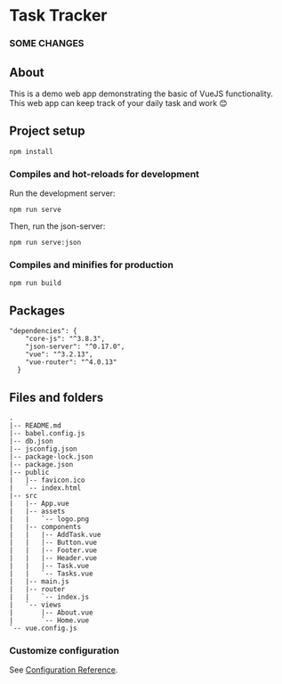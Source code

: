 # Task Tracker

### SOME CHANGES
## About
This is a demo web app demonstrating the basic of VueJS functionality. This web app can keep track of your daily task and work :blush:

## Project setup
```
npm install
```

### Compiles and hot-reloads for development

Run the development server:
```
npm run serve
```
Then, run the json-server:
```
npm run serve:json
```
### Compiles and minifies for production
```
npm run build
```

## Packages
```
"dependencies": {
    "core-js": "^3.8.3",
    "json-server": "^0.17.0",
    "vue": "^3.2.13",
    "vue-router": "^4.0.13"
  }
```

## Files and folders
```
.
|-- README.md
|-- babel.config.js
|-- db.json
|-- jsconfig.json
|-- package-lock.json
|-- package.json
|-- public
|   |-- favicon.ico
|   `-- index.html
|-- src
|   |-- App.vue
|   |-- assets
|   |   `-- logo.png
|   |-- components
|   |   |-- AddTask.vue
|   |   |-- Button.vue
|   |   |-- Footer.vue
|   |   |-- Header.vue
|   |   |-- Task.vue
|   |   `-- Tasks.vue
|   |-- main.js
|   |-- router
|   |   `-- index.js
|   `-- views
|       |-- About.vue
|       `-- Home.vue
`-- vue.config.js
```

### Customize configuration
See [Configuration Reference](https://cli.vuejs.org/config/).
